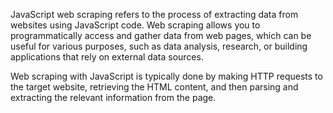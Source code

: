JavaScript web scraping refers to the process of extracting data from websites using JavaScript code. Web scraping allows you to programmatically access and gather data from web pages, which can be useful for various purposes, such as data analysis, research, or building applications that rely on external data sources.

Web scraping with JavaScript is typically done by making HTTP requests to the target website, retrieving the HTML content, and then parsing and extracting the relevant information from the page.

